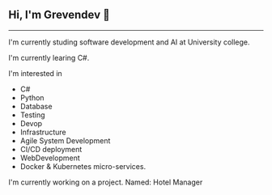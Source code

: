 ## Hi, I'm Grevendev 👋

---
I'm currently studing software development and AI at University college.

I'm currently learing C#.

I'm interested in 
- C#
- Python
- Database
- Testing
- Devop
- Infrastructure
- Agile System Development
- CI/CD deployment
- WebDevelopment
- Docker & Kubernetes micro-services.

I'm currently working on a project. Named: Hotel Manager



